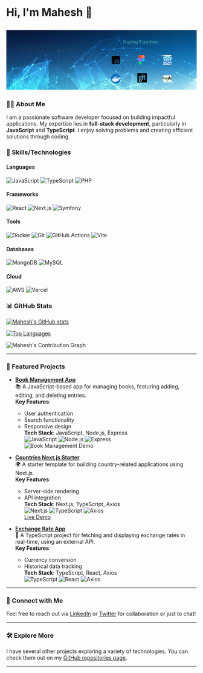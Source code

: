 # Hi, I'm Mahesh 👋

![Banner](https://github.com/maheshbhandari433/maheshbhandari433/blob/main/mahesh-bhandari-banner.png)
---

### 👨‍💻 About Me
I am a passionate software developer focused on building impactful applications. My expertise lies in **full-stack development**, particularly in **JavaScript** and **TypeScript**. I enjoy solving problems and creating efficient solutions through coding.

### 🔧 Skills/Technologies

#### Languages
![JavaScript](https://img.shields.io/badge/JavaScript-F7DF1E?style=for-the-badge&logo=javascript&logoColor=white) 
![TypeScript](https://img.shields.io/badge/TypeScript-007ACC?style=for-the-badge&logo=typescript&logoColor=white) 
![PHP](https://img.shields.io/badge/PHP-777BB4?style=for-the-badge&logo=php&logoColor=white)

#### Frameworks
![React](https://img.shields.io/badge/React-61DAFB?style=for-the-badge&logo=react&logoColor=black) 
![Next.js](https://img.shields.io/badge/Next.js-000000?style=for-the-badge&logo=next.js&logoColor=white) 
![Symfony](https://img.shields.io/badge/Symfony-black?style=for-the-badge&logo=symfony&logoColor=white)

#### Tools
![Docker](https://img.shields.io/badge/Docker-2496ED?style=for-the-badge&logo=docker&logoColor=white) 
![Git](https://img.shields.io/badge/Git-F05032?style=for-the-badge&logo=git&logoColor=white) 
![GitHub Actions](https://img.shields.io/badge/GitHub_Actions-2088FF?style=for-the-badge&logo=github-actions&logoColor=white) 
![Vite](https://img.shields.io/badge/Vite-646CFF?style=for-the-badge&logo=vite&logoColor=white)

#### Databases
![MongoDB](https://img.shields.io/badge/MongoDB-47A248?style=for-the-badge&logo=mongodb&logoColor=white) 
![MySQL](https://img.shields.io/badge/MySQL-4479A1?style=for-the-badge&logo=mysql&logoColor=white)

#### Cloud
![AWS](https://img.shields.io/badge/AWS-FF9900?style=for-the-badge&logo=amazonaws&logoColor=white) 
![Vercel](https://img.shields.io/badge/Vercel-000000?style=for-the-badge&logo=vercel&logoColor=white)


### 📊 GitHub Stats
[![Mahesh's GitHub stats](https://github-readme-stats.vercel.app/api?username=maheshbhandari433&show_icons=true&theme=radical)](https://github.com/maheshbhandari433)

[![Top Languages](https://github-readme-stats.vercel.app/api/top-langs/?username=maheshbhandari433&layout=compact&theme=radical)](https://github.com/maheshbhandari433)

![Mahesh's Contribution Graph](https://github-readme-activity-graph.cyclic.app/graph?username=maheshbhandari433&theme=rogue)

---

### 🚀 Featured Projects

- [**Book Management App**](link-to-repo)  
  📚 A JavaScript-based app for managing books, featuring adding, editing, and deleting entries.  
  **Key Features**:
  - User authentication
  - Search functionality
  - Responsive design  
  **Tech Stack**: JavaScript, Node.js, Express  
  ![JavaScript](https://img.shields.io/badge/JavaScript-F7DF1E?style=for-the-badge&logo=javascript&logoColor=white) 
  ![Node.js](https://img.shields.io/badge/Node.js-43853D?style=for-the-badge&logo=node.js&logoColor=white) 
  ![Express](https://img.shields.io/badge/Express-404D59?style=for-the-badge&logo=express&logoColor=white)  
  ![Book Management Demo](https://link-to-your-gif.gif)

- [**Countries Next.js Starter**](link-to-repo)  
  🌍 A starter template for building country-related applications using Next.js.  
  **Key Features**:
  - Server-side rendering
  - API integration  
  **Tech Stack**: Next.js, TypeScript, Axios  
  ![Next.js](https://img.shields.io/badge/Next.js-000000?style=for-the-badge&logo=next.js&logoColor=white) 
  ![TypeScript](https://img.shields.io/badge/TypeScript-007ACC?style=for-the-badge&logo=typescript&logoColor=white) 
  ![Axios](https://img.shields.io/badge/Axios-5A29E4?style=for-the-badge&logo=axios&logoColor=white)  
  [Live Demo](https://link-to-live-demo) 

- [**Exchange Rate App**](link-to-repo)  
  💱 A TypeScript project for fetching and displaying exchange rates in real-time, using an external API.  
  **Key Features**:
  - Currency conversion
  - Historical data tracking  
  **Tech Stack**: TypeScript, React, Axios  
  ![TypeScript](https://img.shields.io/badge/TypeScript-007ACC?style=for-the-badge&logo=typescript&logoColor=white) 
  ![React](https://img.shields.io/badge/React-61DAFB?style=for-the-badge&logo=react&logoColor=black) 
  ![Axios](https://img.shields.io/badge/Axios-5A29E4?style=for-the-badge&logo=axios&logoColor=white)  

---

### 💬 Connect with Me
Feel free to reach out via [LinkedIn](your-linkedin-url) or [Twitter](your-twitter-url) for collaboration or just to chat!

---

### 🛠 Explore More
I have several other projects exploring a variety of technologies. You can check them out on my [GitHub repositories page](https://github.com/maheshbhandari433?tab=repositories).

---
